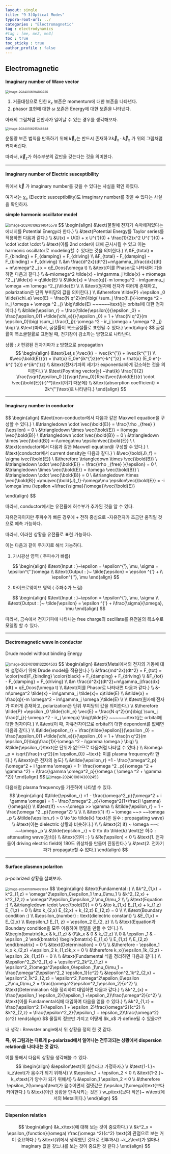 ```yaml
---
layout: single
title: "9-3)Optical Modes"
typora-root-url: ../
categories : "Electromagnetic"
tag : electrodynamics
#tag : [me, me2, me3]
toc : true
toc_sticky : true
author_profile : false
---
```

## Electromagnetic 

#### Imaginary number of Wave vector

<img src="/images/9.3 modes/image-20240106194103725.png" alt="image-20240106194103725" style="zoom:67%;" />

1. 거울대칭으로 인한 $k_x$ 보존은 momentum에 대한 보존을 나타낸다.
2. phasor 표현에 대한 $\omega$ 보존은 Energy에 대한 보존을 나타낸다.



아래의 그림처럼 전반사가 일어날 수 있는 경우를 생각해보자.

<img src="/images/9.3 modes/image-20240106211246648.png" alt="image-20240106211246648" style="zoom:67%;" />

운동량 보존 법칙을 만족하기 위해 $\vec{k}_x$는 반드시 존재하고$\vec{k}_x \cdot \vec{k}_x$ 가 위의 그림처럼 커져버린다. 

따라서, $\vec{k}_z$가 허수부분의 값만을 갖는다는 것을 의미한다.

---

#### Imaginary number of Electric susceptibility

위에서 $\vec{k}$ 가 imaginary number를 갖을 수 있다는 사실을 확인 하였다.

여기서는 $\chi_e$ (Electric susceptibility)도 imaginary number를 갖을 수 있다는 사실을 확인하자.

**simple harmonic oscillator model**

<img src="/images/9.3 modes/image-20240106214045578.png" alt="image-20240106214045578" style="zoom: 80%;" />
$$
\begin{align}
&\text{물질에 전자가 속박해져있다는 에너지를 Potential Energy라 한다.}
\\
&\text{Potential Energy를 Taylor series를 적용하면 다음과 같다.}
\\
&U(x) = U(0) + x U^{'}(0) + \frac{1}{2}x^2 U^{''}(0) + \cdot \cdot \cdot
\\
&\text{이를 2nd order에 대해 근사시킬 수 있고 이는 harmonic oscillator로 modeling할 수 있다는 것을 의미한다.}
\\
&F_{total} = F_{binding} + F_{damping} + F_{driving}
\\
&F_{total} - F_{damping} - F_{binding} = F_{driving}
\\
&m \frac{d^2x}{dt^2}+m\gamma_j\frac{dx}{dt} + m\omega^2 _j x = qE_0cos(\omega t)
\\
&\text{이를 Phasor로 나타내어 기술하면 다음과 같다.}
\\
&-m\omega^2 \tilde{x} - im\gamma_j \tilde{x} + m\omega ^2 _j \tilde{x} = q\tilde{E}
\\
&\tilde{x} = \frac{q}{-m \omega^2  - im\gamma_j \omega +m \omega ^2_j}\tilde{E}
\\
\\
&\text{원자에 전자가 여러개 존재하고, polarization은 단위 부피당의 값을 의미한다.}
\\
&\therefore \tilde{P} =\epsilon _0 \tilde{\chi_e} \vec{E} =  \frac{N q^2}{m}\big( \sum_j \frac{f_j}{-\omega ^2 - ir_j \omega + \omega ^2 _j} \big)\tilde{E} ~~~~~~\text{j는 orbital에 대한 첨자이다.}
\\
&\tilde{\epsilon_r} = \frac{\tilde{\epsilon}}{\epsilon _0} = \frac{\epsilon_0(1 +\tilde{\chi_e})}{\epsilon _0} = 1 + \frac{N q^2}{m \epsilon_0}\big( \sum_j \frac{f_j}{-\omega ^2 - ir_j \omega + \omega ^2 _j} \big)
\\
&\text{따라서, 굴절률이 복소굴절률로 표현될 수 있다.}
\end{align}
$$
굴절률이 복소굴절률로 표현될 때, 전기장이 감소하는 방향으로 나타난다.

상황 : $\hat{x}$ 편광된 전자기파가 z 방향으로 propagation
$$
\begin{align}
&\text{Let,s }\vec{k} = \vec{k^{'}} + i\vec{k^{''}}
\\
&\vec{\bold{E}}(r) = \hat{x} E_0e^{ik^{'}z}e^{-k^{''}z} = \hat{x} (E_0 e^{-k^{''}z}) e^{ik^{'}z}
\\
&\text{전자기파의 세기가 exponential하게 감소하는 것을 의미한다.}
\\
&\text{Poynting  vector는} ~\hat{k} \frac{1}{2} \frac{\sqrt{\epsilon_0 }}{\sqrt{\mu_0}}Real(\vec{\bold{E}}(r) \cdot \vec{\bold{E}}(r)^*)\text{이기 때문에}
\\
&\text{absorption coefficient} = 2k^{''}\text{로 나타낸다.}
\end{align}
$$

---

#### Imaginary number in conductor

$$
\begin{align}
&\text{non-conductor에서 다음과 같은 Maxwell equation을 구성할 수 있다.}
\\
&\triangledown \cdot \vec{\bold{E}} = \frac{\rho _{free} }{\epsilon} = 0
\\
&\triangledown \times \vec{\bold{E}} = i\omega \vec{\bold{B}}
\\
&\triangledown \cdot \vec{\bold{B}} = 0
\\
&\triangledown \times \vec{\bold{B}} =-i\omega\mu \epsilon\vec{\bold{E}}
\\
\\
&\text{conductor에서 다음과 같은 Maxwell equation을 구성할 수 있다.}
\\
&\text{conductor에서 current density는 다음과 같다.}
\\
&\vec{\bold{J}_f} = \sigma \vec{\bold{E}}
\\
&\therefore \triangledown \times \vec{\bold{B}}
\\
&\triangledown \cdot \vec{\bold{E}} = \frac{\rho _{free} }{\epsilon} = 0
\\
&\triangledown \times \vec{\bold{E}} = i\omega \vec{\bold{B}}
\\
&\triangledown \cdot \vec{\bold{B}} = 0
\\
&\triangledown \times \vec{\bold{B}} =\mu\vec{\bold{J}_f}-i\omega\mu \epsilon\vec{\bold{E}}  = -i \omega \mu (\epsilon +i\frac{\sigma}{\omega})\vec{\bold{E}}

\end{align}
$$

따라서, conductor에서는 유전율에 허수부가 추가된 것을 알 수 있다.

자유전자이지만 주파수가 빠른 경우에 + 전하 중심으로 -자유전자가 조금만 움직일 것으로 예측 가능하다.

따라서, 이러한 상황을 유전율로 표현 가능하다.

이는 다음과 같이 두가지로 해석 가능하다.

1) 가시광선 영역 ( 주파수가 빠름)

$$
\begin{align}
&\text{Input : }~\epsilon = \epsilon^{'}, \mu, \sigma = \epsilon^{''}\omega  
\\
&\text{Output : }~ \tilde{\epsilon} = \epsilon ^{'} + i\ \epsilon^{''}, \mu
\end{align}
$$

2. 마이크로웨이브 영역 ( 주파수가 느림)

$$
\begin{align}
&\text{Input : }~\epsilon = \epsilon^{'}, \mu, \sigma
\\
&\text{Output : }~ \tilde{\epsilon} = \epsilon ^{'} + i\frac{\sigma}{\omega}, \mu
\end{align}
$$

따라서, 금속에서 전자기파에 나타나는 free charge의 oscillate를 유전율의 복소수로 모델링 할 수 있다.

---

#### Electromagnetic wave in conductor

Drude model without binding Energy

<img src="/images/9.3 modes/image-20240108132204503.png" alt="image-20240108132204503" style="zoom: 80%;" />
$$
\begin{align}
&\text{Metal에서의 전자의 거동에 대해 설명하기 위해 Drude model을 적용한다.}
\\
&\frac{md^2x}{dt^2} = F_{tot} = \color{red}F_{binding} \color{black} + F_{damping} + F_{driving}
\\
&F_{tot} - F_{damping} = F_{driving}
\\
&m \frac{d^2x}{dt^2}+m\gamma_j\frac{dx}{dt}  = qE_0cos(\omega t)
\\
&\text{이를 Phasor로 나타내면 다음과 같다.}
\\
&-m\omega^2 \tilde{x} - im\gamma_j \tilde{x}= q\tilde{E}
\\
&\tilde{x} = \frac{q}{-m \omega^2  - im\gamma_j \omega }\tilde{E}
\\
\\
&\text{원자에 전자가 여러개 존재하고, polarization은 단위 부피당의 값을 의미한다.}
\\
&\therefore \tilde{P} =\epsilon _0 \tilde{\chi_e} \vec{E} =  \frac{N q^2}{m}\big( \sum_j \frac{f_j}{-\omega ^2 - ir_j \omega} \big)\tilde{E} ~~~~~~\text{j는 orbital에 대한 첨자이다.}
\\
&\text{이 때, 자유전자이므로 orbital의 대한 dependent를 없애면 다음과 같다.}
\\
&\tilde{\epsilon_r} = \frac{\tilde{\epsilon}}{\epsilon _0} = \frac{\epsilon_0(1 +\tilde{\chi_e})}{\epsilon _0} = 1 + \frac{n q^2}{m \epsilon_0}\big(\frac{1}{-\omega ^2 - i\gamma \omega } \big)
\\
&\tilde{\epsilon_r}\text{은 단위가 없으므로 다음처럼 나타낼 수 있따.}
\\
&\omega _p = \sqrt{\frac{n q^2}{m \epsilon_0}} ~\text{: 이를 plasma frequency라 한다.}
\\
&\text{n은 전자의 농도}
\\
&\tilde{\epsilon_r} =1 - \frac{\omega^2_p}{\omega^2 + i \gamma \omega} = 1- \frac{\omega ^2 _p}{\omega ^2 + \gamma ^2} + i\frac{\gamma \omega^2_p}{\omega ( \omega ^2 + \gamma ^2)}
\end{align}
$$
<img src="/images/9.3 modes/image-20240108143002453.png" alt="image-20240108143002453" style="zoom: 80%;" />

다음처럼 plasma frequency를 기준하여 나타낼 수 있다.
$$
\begin{align}
&\tilde{\epsilon_r} =1 - \frac{\omega^2_p}{\omega^2 + i \gamma \omega} = 1 - \frac{\omega^2 _p}{\omega^2(1+\frac{i \gamma}{\omega})}
\\
&\text{If} ~~~~\omega >> \gamma 
\\
&\tilde{\epsilon_r} = 1 - \frac{\omega ^2 _p}{\omega^2}
\\
\\
\\
&\text{1) if} ~ \omega ~~> ~~\omega _p
\\
&\tilde{\epsilon_r}  > 0 \to \to \tilde{k} \text{은 실수 : propagating wave}
\\
&\text{이는 dielectric 상황과 비슷하다.}
\\
\\
&\text{2) if} ~ \omega ~~< ~~\omega _p
\\
&\tilde{\epsilon _r} < 0 \to \to \tilde{k} \text{은 허수 : attenuating wave(감쇠)}
\\ 
&\text{의미 : }
\\
&Re(\epsilon) < 0
\\
&\text{1. 전자들이 driving electric field에 180도 위상차를 만들며 진동한다.}
\\
&\text{2. 전자기파가 propagate할 수 없다.}
\end{align}
$$

---

#### Surface plasmon polariton

p-polarized 상황을 살펴보자.



<img src="/images/9.3 modes/image-20240108164021854.png" alt="image-20240108164021854" style="zoom:67%;" />
$$
\begin{align}
&\text{Fundamental :}
\\
&k^2_{1,x} + k^2_{1,z} = \omega^2\epsilon_0\epsilon_1 \mu_0\mu_1
\\
&k^2_{2,x} + k^2_{2,z} = \omega^2\epsilon_0\epsilon_2 \mu_0\mu_2
\\
\\
&\text{Equation :}
\\
&\triangledown \cdot \vec{\bold{D}} = 0
\\
&\to k_{1,x} E_{1,x} + k_{1,z} E_{1,z} = 0
\\
&\to k_{2,x} E_{2,x} + k_{2,z} E_{2,z} = 0
\\
\\
&\text{Boundary condition :}
\\
&\epsilon_{number} : \text{dielectric constant}
\\
&E_{1,x} = E_{2,x}
\\
&\epsilon_1 E_{1, z} = \epsilon_2 E_{2, z} 
\\
\\
&\text{Equation과 Boundary condition을 모두 이용하여 행렬을 만들 수 있다.}
\\
&\begin{bmatrix}k_x & k_{1,z} & 0\\k_x & 0 & k_{2,z} \\ 0 & \epsilon _1 & -\epsilon _2 \end{bmatrix} \begin{bmatrix} E_{1,x} \\ E_{1,z} \\ E_{2,z} \end{bmatrix} = 0
\\
&\text{Determination} = 0
\\
\\
&\therefore - \epsilon_1 k_x k_{2,z} +\epsilon_2 k_{1,z}k_x = 0
\\
&\therefore k_x{(\epsilon_1k_{2,z} - \epsilon_2k_{1,z})} = 0
\\
\\
&\text{Fundamental 식을 정리하면 다음과 같다.}
\\
&\epsilon^2_2k^2_{1,x} + \epsilon^2_2k^2_{1,z} = \epsilon^2_2\omega^2\epsilon_0\epsilon _1\mu_0\mu_1 = \frac{\omega^2\epsilon^2_2 \epsilon_1}{c^2}
\\
&\epsilon^2_1k^2_{2,x} + \epsilon^2_1k^2_{2,z} = \epsilon^2_1\omega^2\epsilon_0\epsilon _2\mu_0\mu_2 = \frac{\omega^2\epsilon^2_1\epsilon_2}{c^2}
\\
&\text{Determination 식을 정리하여 대입하면 다음과 같다.}
\\
&k^2_{x} = \frac{\epsilon_1 \epsilon_2}{\epsilon_1 +\epsilon_2}\frac{\omega^2}{c^2}
\\
&\text{이를 Fundamental식에 대입하여 다음을 얻을 수 있다.}
\\
&k^2_{1,z} = \frac{\epsilon^2_1}{\epsilon_1 + \epsilon_2}\frac{\omega^2}{c^2}
\\
&k^2_{2,z} = \frac{\epsilon^2_2}{\epsilon_1 + \epsilon_2}\frac{\omega^2}{c^2}
\end{align}
$$
물질의 정보만 가지고 어떻게 $k_x$ 가 define될 수 있을까?

내 생각 : Brewster angle에서 위 상황을 정의 한 것 같다.

**즉, 위 그림과는 다르게 p-polarized에서 일어나는 전투과되는 상황에서 dispersion relation을 나타내는 것 같다.**

이를 통해서 다음의 상황을 생각해볼 수 있다.
$$
\begin{align}
&\epsilon\text{이 실수라고 가정하자.}
\\
&\text{1-1.}~ k_z\text{가 음수가 되기 위해서}
\\
&\epsilon_1 + \epsilon_2 < 0
\\
&\text{1-2.}~ k_x\text{가 양수가 되기 위해서}
\\
&\epsilon_1 \epsilon_2 < 0
\\
&\therefore \epsilon_2(\omega)\text{가 음수이면서 절댓값은 }\epsilon_1(\omega)\text{보다 커야한다.}
\\
&\text{이런 상황을 만족시키는 것은 } w_p\text{보다 작은}~ w\text{에서의 Metal이다.}
\end{align}
$$

---

#### Dispersion relation

$$
\begin{align}
&k_x\text{에 대해 보는 것이 중요하다.}
\\
&k^2_x = \epsilon_{function}(\omega) \frac{\omega ^2}{c^2} \text{의 관점으로 보는 거이 중요하다.}
\\
&\text{위에서 생각했던 것대로 전투과시} ~k_z\text{가 얼마나 imaginary 값을 갖느냐를 보는 것이 중요한 것 같다.}
\end{align}
$$

